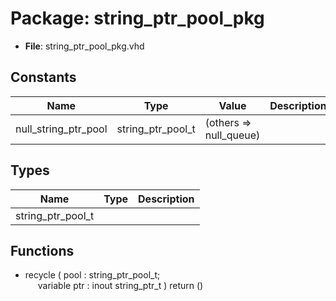 # Package: string_ptr_pool_pkg

- **File**: string_ptr_pool_pkg.vhd
## Constants

| Name                 | Type              | Value                   | Description |
| -------------------- | ----------------- | ----------------------- | ----------- |
| null_string_ptr_pool | string_ptr_pool_t |  (others => null_queue) |             |
## Types

| Name              | Type | Description |
| ----------------- | ---- | ----------- |
| string_ptr_pool_t |      |             |
## Functions
- recycle <font id="function_arguments">( pool : string_ptr_pool_t;<br><span style="padding-left:20px"> variable ptr : inout string_ptr_t ) </font> <font id="function_return">return ()</font>
